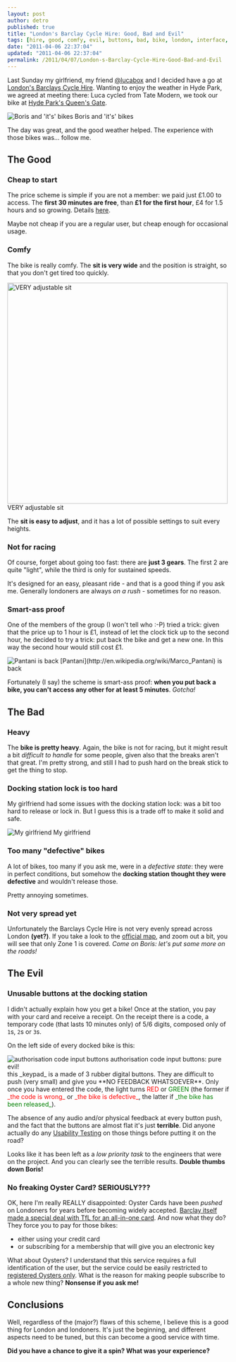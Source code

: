 ```yaml
---
layout: post
author: detro
published: true
title: "London's Barclay Cycle Hire: Good, Bad and Evil"
tags: [hire, good, comfy, evil, buttons, bad, bike, london, interface, cycle, oyster, barclay]
date: "2011-04-06 22:37:04"
updated: "2011-04-06 22:37:04"
permalink: /2011/04/07/London-s-Barclay-Cycle-Hire-Good-Bad-and-Evil
---
```


Last Sunday my girlfriend, my friend [@lucabox](http://twitter.com/lucabox) and I decided have a go at [London's Barclays Cycle Hire](http://www.tfl.gov.uk/roadusers/cycling/14808.aspx). Wanting to enjoy the weather in Hyde Park, we agreed at meeting there: Luca cycled from Tate Modern, we took our bike at [Hyde Park's Queen's Gate](http://maps.google.com/maps?f=q&source=s_q&hl=en&geocode=&q=Queen's+Gate,+Westminster,+London+SW7+2,+UK&aq=&sll=51.501854,-0.175036&sspn=0.002454,0.004442&ie=UTF8&hq=&hnear=Queen's+Gate,+Westminster,+London+SW7+2,+United+Kingdom&t=h&z=16).

<div class="img">
<img src="http://www.chapmancentral.co.uk/blog/wp-content/uploads/2010/09/boris-barclays-bike-hire.jpg" alt="Boris and 'it's' bikes" />
Boris and 'it's' bikes
</div>

The day was great, and the good weather helped. The experience with those bikes was... follow me.

## The Good

### Cheap to start
The price scheme is simple if you are not a member: we paid just £1.00 to access. The **first 30 minutes are free**, than **£1 for the first hour**, £4 for 1.5 hours and so growing. Details [here](http://www.tfl.gov.uk/roadusers/cycling/14811.aspx).

Maybe not cheap if you are a regular user, but cheap enough for occasional usage.

### Comfy
The bike is really comfy. The **sit is very wide** and the position is straight, so that you don't get tired too quickly. 

<div class="img">
<img src="http://blog.evanscycles.com/wp-content/uploads/2010/08/barclays-cycle-hire-scheme-36.jpg" width="500" alt="VERY adjustable sit" />
VERY adjustable sit
</div>

The **sit is easy to adjust**, and it has a lot of possible settings to suit every heights.

### Not for racing
Of course, forget about going too fast: there are **just 3 gears**. The first 2 are quite "light", while the third is only for sustained speeds.

It's designed for an easy, pleasant ride - and that is a good thing if you ask me. Generally londoners are always _on a rush_ - sometimes for no reason.

### Smart-ass proof
One of the members of the group (I won't tell who :-P) tried a trick: given that the price up to 1 hour is £1, instead of let the clock tick up to the second hour, he decided to try a trick: put back the bike and get a new one. In this way the second hour would still cost £1.

<div class="img">
<img src="http://images.instagram.com/media/2011/04/03/f84eb32a20324b7bb8b7c3c759e74e40_7.jpg" alt="Pantani is back" />
[Pantani](http://en.wikipedia.org/wiki/Marco_Pantani) is back
</div>

Fortunately (I say) the scheme is smart-ass proof: **when you put back a bike, you can't access any other for at least 5 minutes**. _Gotcha!_

## The Bad

### Heavy
The **bike is pretty heavy**. Again, the bike is not for racing, but it might result a bit _difficult to handle_ for some people, given also that the breaks aren't that great. I'm pretty strong, and still I had to push hard on the break stick to get the thing to stop.

### Docking station lock is too hard
My girlfriend had some issues with the docking station lock: was a bit too hard to release or lock in. But I guess this is a trade off to make it solid and safe.

<div class="img">
<img src="http://images.instagram.com/media/2011/04/03/343ad45823074a34b613df24d16b34cc_7.jpg" alt="My girlfriend" />
My girlfriend
</div>

### Too many "defective" bikes
A lot of bikes, too many if you ask me, were in a _defective state_: they were in perfect conditions, but somehow the **docking station thought they were defective** and wouldn't release those.

Pretty annoying sometimes.

### Not very spread yet
Unfortunately the Barclays Cycle Hire is not very evenly spread across London **(yet?)**. If you take a look to the [official map](https://web.barclayscyclehire.tfl.gov.uk/maps), and zoom out a bit, you will see that only Zone 1 is covered. _Come on Boris: let's put some more on the roads!_

## The Evil

### Unusable buttons at the docking station
I didn't actually explain how you get a bike! Once at the station, you pay with your card and receive a receipt. On the receipt there is a code, a temporary code (that lasts 10 minutes only) of 5/6 digits, composed only of `1`s, `2`s or `3`s.

On the left side of every docked bike is this:
<div class="img">
<img src="http://www.roadcyclinguk.com/uploads/images/Large/9994.jpg" alt="authorisation code input buttons" />
authorisation code input buttons: pure evil!
</div>
this _keypad_ is a made of 3 rubber digital buttons. They are difficult to push (very small) and give you **NO FEEDBACK WHATSOEVER**. Only once you have entered the code, the light turns <span style="color: red;">RED</span> or <span style="color: green;">GREEN</span> (the former if <span style="color: red;">_the code is wrong_</span> or <span style="color: red;">_the bike is defective_</span>, the latter if <span style="color: green;">_the bike has been released_</span>).

The absence of any audio and/or physical feedback at every button push, and the fact that the buttons are almost flat it's just **terrible**. Did anyone actually do any [Usability Testing](http://en.wikipedia.org/wiki/Usability_testing) on those things before putting it on the road?

Looks like it has been left as a _low priority task_ to the engineers that were on the project. And you can clearly see the terrible results. **Double thumbs down Boris!**

### No freaking Oyster Card? SERIOUSLY???
OK, here I'm really REALLY disappointed: Oyster Cards have been _pushed_ on Londoners for years before becoming widely accepted. [Barclay itself made a special deal with TfL for an all-in-one card](http://www.tfl.gov.uk/termsandconditions/6014.aspx). And now what they do? They force you to pay for those bikes:

* either using your credit card
* or subscribing for a membership that will give you an electronic key

What about Oysters? I understand that this service requires a full identification of the user, but the service could be easily restricted to [registered Oysters only](https://oyster.tfl.gov.uk/oyster/link/0004.do). What is the reason for making people subscribe to a whole new thing? **Nonsense if you ask me!**

## Conclusions
Well, regardless of the (major?) flaws of this scheme, I believe this is a good thing for London and londoners. It's just the beginning, and different aspects need to be tuned, but this can become a good service with time.

**Did you have a chance to give it a spin? What was your experience?**
